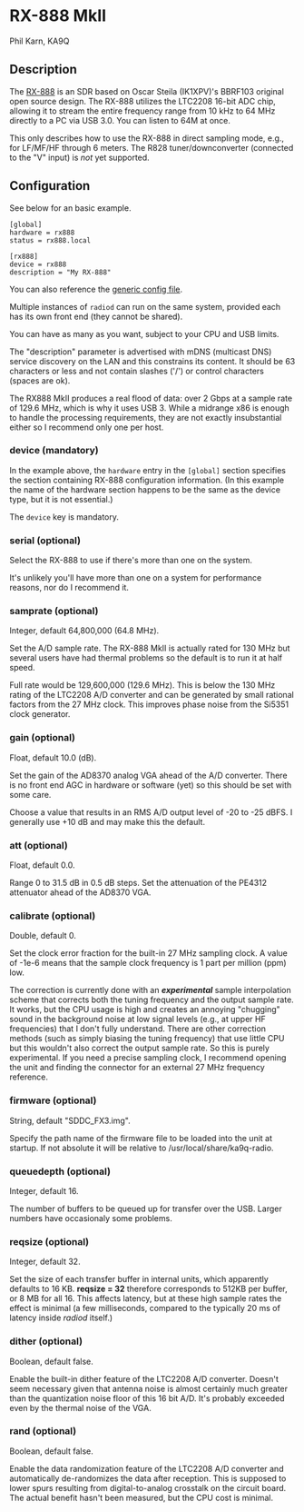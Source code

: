 # RX-888 MkII

Phil Karn, KA9Q

## Description

The [RX-888](https://www.rx-888.com/rx/) is an SDR based on Oscar Steila (IK1XPV)'s BBRF103 original open source design. The RX-888 utilizes the LTC2208 16-bit ADC chip, allowing it to stream the entire frequency range from 10 kHz to 64 MHz directly to a PC via USB 3.0. You can listen to 64M at once.

This only describes how to use the RX-888 in direct sampling mode, e.g., for LF/MF/HF through 6 meters. The R828 tuner/downconverter (connected to the "V" input) is *not* yet supported.

## Configuration

See below for an basic example.

```
[global]
hardware = rx888
status = rx888.local

[rx888]
device = rx888
description = "My RX-888"
```

You can also reference the [generic config file](/config/radiod@rx888-generic.conf).

Multiple instances of `radiod` can run on the same system, provided each has its own front end (they cannot be shared).

You can have as many as you want, subject to your CPU and USB limits.

The "description" parameter is advertised with mDNS (multicast DNS) service discovery on the LAN and this constrains its content. It should be 63 characters or less and not contain slashes ('/') or control characters (spaces are ok).

The RX888 MkII produces a real flood of data: over 2 Gbps at a sample rate of 129.6 MHz, which is why it uses USB 3. While a midrange x86 is enough to handle the processing requirements, they are not exactly insubstantial either so I recommend only one per host.

### device (mandatory)

In the example above, the `hardware` entry in the `[global]` section specifies the section containing RX-888 configuration information. (In this example the name of the hardware section happens to be the same as the device type, but it is not essential.)

The `device` key is mandatory.

### serial (optional)

Select the RX-888 to use if there's more than one on the system.

It's unlikely you'll have more than one on a system for performance reasons, nor do I recommend it.

### samprate (optional)

Integer, default 64,800,000 (64.8 MHz).

Set the A/D sample rate. The RX-888 MkII is actually rated for 130 MHz but several users have had thermal problems so the default is to run it at half speed.

Full rate would be 129,600,000 (129.6 MHz). This is below the 130 MHz rating of the LTC2208 A/D converter and can be generated by small rational factors from the 27 MHz clock. This improves phase noise from the Si5351 clock generator.

### gain (optional)

Float, default 10.0 (dB).

Set the gain of the AD8370 analog VGA ahead of the A/D converter. There is no front end AGC in hardware or software (yet) so this should be set with some care.

Choose a value that results in an RMS A/D output level of -20 to -25 dBFS. I generally use +10 dB and may make this the default.

### att (optional)

Float, default 0.0.

Range 0 to 31.5 dB in 0.5 dB steps. Set the attenuation of the PE4312 attenuator ahead of the AD8370 VGA.

### calibrate (optional)

Double, default 0.

Set the clock error fraction for the built-in 27 MHz sampling clock. A value of -1e-6 means that the sample clock frequency is 1 part per million (ppm) low.

The correction is currently done with an ***experimental*** sample interpolation scheme that corrects both the tuning frequency and the output sample rate.
It works, but the CPU usage is high and creates an annoying "chugging" sound in the background noise at low signal levels (e.g., at upper HF frequencies) that I don't fully understand.
There are other correction methods (such as simply biasing the tuning frequency) that use little CPU but this wouldn't also correct the output sample rate. So this is purely experimental. If you need a precise sampling clock, I recommend opening the unit and finding the connector for an external 27 MHz frequency reference.

### firmware (optional)

String, default "SDDC_FX3.img".

Specify the path name of the firmware file to be loaded into the unit at startup. If not absolute it will be relative to /usr/local/share/ka9q-radio.

### queuedepth (optional)

Integer, default 16.

The number of buffers to be queued up for transfer over the USB. Larger numbers have occasionaly some problems.

### reqsize (optional)

Integer, default 32.

Set the size of each transfer buffer in internal units, which apparently defaults to 16 KB. **reqsize = 32** therefore corresponds to 512KB per buffer, or 8 MB for all 16.
This affects latency, but at these high sample rates the effect is minimal (a few milliseconds, compared to the typically 20 ms of latency inside *radiod* itself.)

### dither (optional)

Boolean, default false.

Enable the built-in dither feature of the LTC2208 A/D converter. Doesn't seem necessary given that antenna noise is almost certainly much greater than the quantization noise floor of this 16 bit A/D. It's probably exceeded even by the thermal noise of the VGA.

### rand (optional)

Boolean, default false.

Enable the data randomization feature of the LTC2208 A/D converter and automatically de-randomizes the data after reception. This is supposed to lower spurs resulting from digital-to-analog crosstalk on the circuit board. The actual benefit hasn't been measured, but the CPU cost is minimal.
